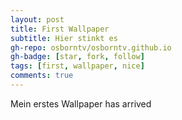 ```yaml
---
layout: post
title: First Wallpaper
subtitle: Hier stinkt es
gh-repo: osborntv/osborntv.github.io
gh-badge: [star, fork, follow]
tags: [first, wallpaper, nice]
comments: true
---
```


Mein erstes Wallpaper has arrived
